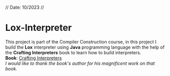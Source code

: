 // Date: 10/2023 //
# Lox-Interpreter
This project is part of the Compiler Construction course, in this project I build the **Lox** interpreter using **Java** programming language with the help of the **Crafting Interpreters** book to learn how to build interpreters.<br>
**Book**: [Crafting Interpreters](https://craftinginterpreters.com/contents.html)<br>
*I would like to thank the book's author for his magnificent work on that book*.
